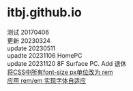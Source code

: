 # itbj.github.io
测试  20170406  
更新  20230324  
update 20230511  
upadte 20231106 HomePC  
update 20231120 8F Surface PC.  Add 退休  
[将CSS中所有font-size px单位改为 rem](https://blog.csdn.net/guo_qiangqiang/article/details/127620057)  
[应用 rem/em 实现字体自适应](https://bbs.huaweicloud.com/blogs/336794)  
[]()  
[]()  
[]()  



